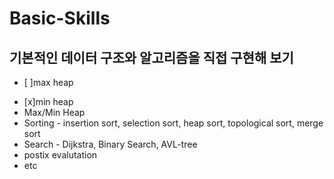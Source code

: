 # Basic-Skills

## 기본적인 데이터 구조와 알고리즘을 직접 구현해 보기
  - [ ]max heap
  + [x]min heap
  + Max/Min Heap
  + Sorting - insertion sort, selection sort, heap sort, topological sort, merge sort
  + Search - Dijkstra, Binary Search, AVL-tree
  + postix evalutation
  + etc
